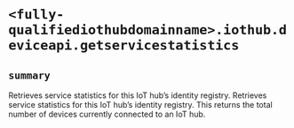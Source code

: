 # `<fully-qualifiediothubdomainname>.iothub.deviceapi.getservicestatistics`

## `summary`
Retrieves service statistics for this IoT hub’s identity registry. Retrieves service statistics for this IoT hub’s identity registry. This returns the total number of devices currently connected to an IoT hub.


